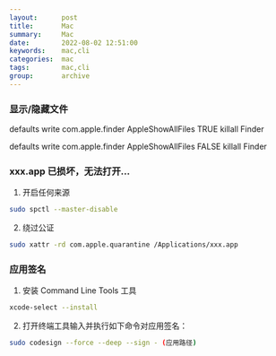 ```yaml
---
layout:      post
title:       Mac
summary:     Mac
date:        2022-08-02 12:51:00
keywords:    mac,cli
categories:  mac
tags:        mac,cli
group:       archive
---
```


### 显示/隐藏文件

defaults write com.apple.finder AppleShowAllFiles TRUE
killall Finder

defaults write com.apple.finder AppleShowAllFiles FALSE
killall Finder


### xxx.app 已损坏，无法打开…

1. 开启任何来源
  ~~~bash
  sudo spctl --master-disable
  ~~~

2. 绕过公证
  ~~~bash
  sudo xattr -rd com.apple.quarantine /Applications/xxx.app
  ~~~

### 应用签名

1. 安装 Command Line Tools 工具
  ~~~bash
  xcode-select --install
  ~~~

2. 打开终端工具输入并执行如下命令对应用签名：
  ~~~bash
  sudo codesign --force --deep --sign - (应用路径)
  ~~~